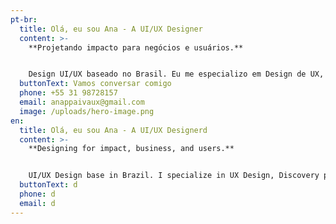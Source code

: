 ```yaml
---
pt-br:
  title: Olá, eu sou Ana - A UI/UX Designer
  content: >-
    **Projetando impacto para negócios e usuários.**


    Design UI/UX baseado no Brasil. Eu me especializo em Design de UX, processo de Descoberta (design thinking, double diamond) e Desenvolvimento Visual.
  buttonText: Vamos conversar comigo
  phone: +55 31 98728157
  email: anappaivaux@gmail.com
  image: /uploads/hero-image.png
en:
  title: Olá, eu sou Ana - A UI/UX Designerd
  content: >-
    **Designing for impact, business, and users.**


    UI/UX Design base in Brazil. I specialize in UX Design, Discovery process (design thinking, double diamond) and Visual Development.
  buttonText: d
  phone: d
  email: d
---
```

